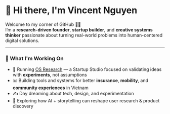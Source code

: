 # 👋 Hi there, I'm Vincent Nguyen

Welcome to my corner of GitHub 👨‍💻  
I’m a **research-driven founder**, **startup builder**, and **creative systems thinker** passionate about turning real-world problems into human-centered digital solutions.

---

### 🚀 What I'm Working On

- 🧪 Running [OS Research](https://osresearch.vn) — a Startup Studio focused on validating ideas with **experiments**, not assumptions  
- 📊 Building tools and systems for better **insurance**, **mobility**, and **community experiences** in Vietnam  
- ✍️ Day dreaming about tech, design, and experimentation  
- 🔎 Exploring how AI + storytelling can reshape user research & product discovery

